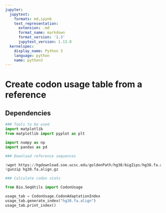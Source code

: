 ```yaml
---
jupyter:
  jupytext:
    formats: md,ipynb
    text_representation:
      extension: .md
      format_name: markdown
      format_version: '1.3'
      jupytext_version: 1.13.0
  kernelspec:
    display_name: Python 3
    language: python
    name: python3
---
```


# Create codon usage table from a reference

## Dependencies

```python
### Tools to be used
import matplotlib
from matplotlib import pyplot as plt

import numpy as np
import pandas as pd
```

```python
### Download reference sequences

!wget https://hgdownload.soe.ucsc.edu/goldenPath/hg38/bigZips/hg38.fa.align.gz
!gunzip hg38.fa.align.gz
```

```python
### Calculate codon stats

from Bio.SeqUtils import CodonUsage

usage_tab = CodonUsage.CodonAdaptationIndex
usage_tab.generate_index("hg38.fa.align")
usage_tab.print_index()
```